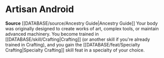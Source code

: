 ﻿---
id: '113'
name: Artisan Android
rarity: Common
source: '[[DATABASE/source/Ancestry Guide|Ancestry Guide]]'
type: Heritage

---
# Artisan Android

**Source** [[DATABASE/source/Ancestry Guide|Ancestry Guide]] 
Your body was originally designed to create works of art, complex tools, or maintain advanced machinery. You become trained in [[DATABASE/skill/Crafting|Crafting]] (or another skill if you're already trained in Crafting), and you gain the [[DATABASE/feat/Specialty Crafting|Specialty Crafting]] skill feat in a specialty of your choice.